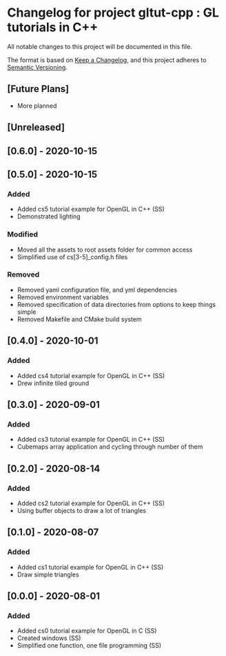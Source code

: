 # Changelog for project gltut-cpp : GL tutorials in C++

All notable changes to this project will be documented in this file.

The format is based on [Keep a Changelog](https://keepachangelog.com/en/1.0.0/),
and this project adheres to [Semantic Versioning](https://semver.org/spec/v2.0.0.html).

## [Future Plans]

- More planned

## [Unreleased]

## [0.6.0] - 2020-10-15


## [0.5.0] - 2020-10-15

### Added
- Added cs5 tutorial example for OpenGL in C++ (SS)
- Demonstrated lighting

### Modified
- Moved all the assets to root assets folder for common access
- Simplified use of cs[3-5]\_config.h files

### Removed
- Removed yaml configuration file, and yml dependencies
- Removed environment variables
- Removed specification of data directories from options to keep things simple
- Removed Makefile and CMake build system

## [0.4.0] - 2020-10-01

### Added
- Added cs4 tutorial example for OpenGL in C++ (SS)
- Drew infinite tiled ground

## [0.3.0] - 2020-09-01

### Added
- Added cs3 tutorial example for OpenGL in C++ (SS)
- Cubemaps array application and cycling through number of them

## [0.2.0] - 2020-08-14

### Added
- Added cs2 tutorial example for OpenGL in C++ (SS)
- Using buffer objects to draw a lot of triangles

## [0.1.0] - 2020-08-07

### Added
- Added cs1 tutorial example for OpenGL in C++ (SS)
- Draw simple triangles

## [0.0.0] - 2020-08-01

### Added
- Added cs0 tutorial example for OpenGL in C (SS)
- Created windows (SS)
- Simplified one function, one file programming (SS)
